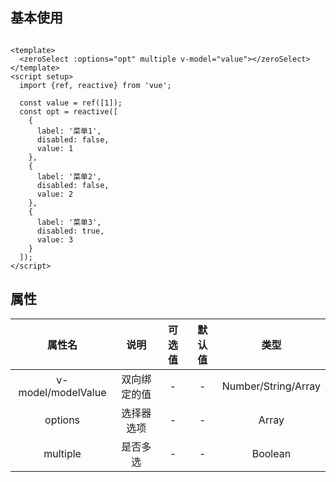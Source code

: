 <script setup>
import {ref,reactive} from 'vue';
import zeroSelect from "@/select/zeroSelect.vue";
const value = ref([1]);
const opt = reactive([
  {
    label: '菜单1',
    disabled: false,
    value: 1
  },
  {
    label: '菜单2',
    disabled: false,
    value: 2
  },
  {
    label: '菜单3',
    disabled: true,
    value: 3
  }
]);
</script>

## 基本使用

<zeroSelect :options="opt" multiple v-model="value"></zeroSelect>

```vue

<template>
  <zeroSelect :options="opt" multiple v-model="value"></zeroSelect>
</template>
<script setup>
  import {ref, reactive} from 'vue';

  const value = ref([1]);
  const opt = reactive([
    {
      label: '菜单1',
      disabled: false,
      value: 1
    },
    {
      label: '菜单2',
      disabled: false,
      value: 2
    },
    {
      label: '菜单3',
      disabled: true,
      value: 3
    }
  ]);
</script>

```

## 属性

|        属性名         |   说明   | 可选值 | 默认值 |         类型          |
|:------------------:|:------:|:---:|:---:|:-------------------:|
| v-model/modelValue | 双向绑定的值 |  -  |  -  | Number/String/Array |
|      options       | 选择器选项  |  -  |  -  |        Array        |
|      multiple      |  是否多选  |  -  |  -  |       Boolean       |

